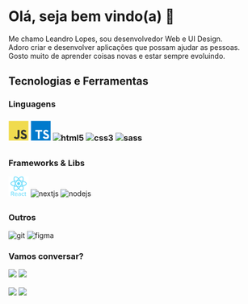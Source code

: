 # Olá, seja bem vindo(a) 👋

<p>
  Me chamo Leandro Lopes, sou desenvolvedor Web e UI Design.
<br />Adoro criar e desenvolver aplicações que possam ajudar as pessoas.
<br />Gosto muito de aprender coisas novas e estar sempre evoluindo.
</p>

<h2 align="left"> Tecnologias e Ferramentas </h2>
  <h3 align="left">Linguagens<h3>
  <p align="left"> 
     <img src="https://raw.githubusercontent.com/devicons/devicon/master/icons/javascript/javascript-original.svg" alt="javascript" width="40" height="40"/>
     <img src="https://raw.githubusercontent.com/devicons/devicon/master/icons/typescript/typescript-original.svg" alt="typescript" width="40" height="40"/> 
     <img src="https://www.vectorlogo.zone/logos/w3_html5/w3_html5-icon.svg" alt="html5" width="40" height="40"/>
     <img src="https://www.vectorlogo.zone/logos/w3_css/w3_css-icon.svg" alt="css3" width="40" height="40"/>
     <img src="https://www.vectorlogo.zone/logos/sass-lang/sass-lang-icon.svg" alt="sass" width="40" height="40"/>
   </p>

##
 <h3 align="left">Frameworks & Libs</h3>
  <p align="left"> 
    <img src="https://raw.githubusercontent.com/devicons/devicon/master/icons/react/react-original-wordmark.svg" alt="reactjs" width="40" height="40"/>
    <img src="https://res.cloudinary.com/dbnq26wqe/image/upload/v1639626990/github/next-js_zsatir.png" alt="nextjs" width="40" height="40"/>
    <img src="https://www.vectorlogo.zone/logos/nodejs/nodejs-icon.svg" alt="nodejs" width="40" height="40"/>
  </p>
   
   ##
 <h3 align="left">Outros</h3>
  <p align="left"> 
    <img src="https://www.vectorlogo.zone/logos/git-scm/git-scm-icon.svg" alt="git" width="40" height="40"/>
    <img src="https://www.vectorlogo.zone/logos/figma/figma-icon.svg" alt="figma" width="40" height="40"/>  
  </p>

<h3 align="left"> Vamos conversar?</h3>
<div>  
  <a href="https://www.linkedin.com/in/leandroolopes/" target="_blank"><img src="https://img.shields.io/badge/-LinkedIn-%230077B5?style=for-the-badge&logo=linkedin&logoColor=white" target="_blank"></a> 
 <a href = "mailto:contato.leandrolopes@outlook.com"><img src="https://img.shields.io/badge/email-1a1a1a?style=for-the-badge&logo=microsoft&logoColor=white" target="_blank"></a>
 </div>
 <br>

<div>
  <img height="180em" src="https://github-readme-stats.vercel.app/api?username=d3vlopes&show_icons=true&theme=radical" />
  <img height="180em" src="https://github-readme-stats.vercel.app/api/top-langs/?username=d3vlopes&theme=radical&layout=compact&langs_count=8&hide=objective-c&dart" />
</div>
